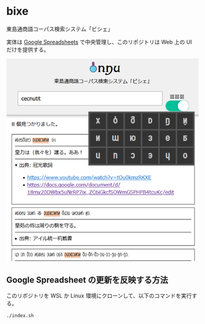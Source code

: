# bixe

東島通商語コーパス検索システム「ビシェ」

実体は [Google Spreadsheets](https://docs.google.com/spreadsheets/d/1XjlK42tfTCrBegQUiv974qlC1XqrnNUbp43UJx1Qv8w/edit#gid=0) で中央管理し、このリポジトリは Web 上の UI だけを提供する。

![](bixe_screenshot.png)

## Google Spreadsheet の更新を反映する方法

このリポジトリを WSL か Linux 環境にクローンして、以下のコマンドを実行する。

```sh
./index.sh
```
